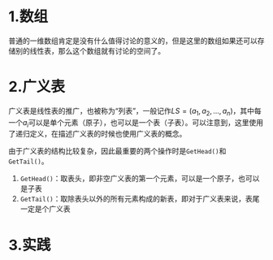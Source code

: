# 1.数组

普通的一维数组肯定是没有什么值得讨论的意义的，但是这里的数组如果还可以存储别的线性表，那么这个数组就有讨论的空间了。

# 2.广义表

广义表是线性表的推广，也被称为“列表”，一般记作$LS=(a_{1},a_{2},...,a_{n})$，其中每一个$a_{i}$可以是单个元素（原子），也可以是一个表（子表）。可以注意到，这里使用了递归定义，在描述广义表的时候也使用广义表的概念。

由于广义表的结构比较复杂，因此最重要的两个操作时是`GetHead()`和`GetTail()`。

1.   `GetHead()`：取表头，即非空广义表的第一个元素，可以是一个原子，也可以是子表
2.   `GetTail()`：取除表头以外的所有元素构成的新表，即对于广义表来说，表尾一定是个广义表

# 3.实践